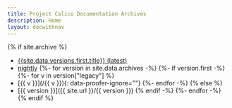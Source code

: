 ```yaml
---
title: Project Calico Documentation Archives
description: Home
layout: docwithnav
---
```

{% if site.archive %}
- [{{site.data.versions.first.title}} (latest)](/)
- [nightly](/master)
{%- for version in site.data.archives -%}
{%- if version.first -%}
    {%- for v in version["legacy"] %}
- [{{ v }}](/{{ v }}){: data-proofer-ignore=""}
    {%- endfor -%}
{% else %}
- [{{ version }}]({{ site.url }}/{{ version }})
{% endif -%}
{%- endfor -%}
{% endif %}
